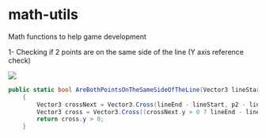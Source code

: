 # math-utils
Math functions to help game development 

1- Checking if 2 points are on the same side of the line (Y axis reference check)

![](https://github.com/brunop98/math-utils/gifs/20230301_115704.gif.gif)

```c#
public static bool AreBothPointsOnTheSameSideOfTheLine(Vector3 lineStart, Vector3 lineEnd, Vector3 p1, Vector3 p2)
    {
        Vector3 crossNext = Vector3.Cross(lineEnd - lineStart, p2 - lineStart);
        Vector3 cross = Vector3.Cross((crossNext.y > 0 ? lineEnd - lineStart : lineStart - lineEnd), p1 - lineStart);
        return cross.y > 0;
    }
```

